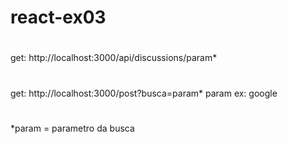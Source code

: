 # react-ex03

#
get: http://localhost:3000/api/discussions/param*
#
get: http://localhost:3000/post?busca=param*
param ex: google
#
*param = parametro da busca
